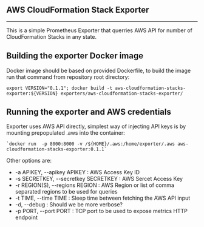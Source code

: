 ## AWS CloudFormation Stack Exporter ##
*** ***
This is a simple Prometheus Exporter that querries AWS API for number of CloudFormation Stacks in any state.

## Building the exporter Docker image ##
Docker image should be based on provided Dockerfile, to build the image run that command from repository root directory:

   `export VERSION="0.1.1"; docker build -t aws-cloudformation-stacks-exporter:${VERSION} exporters/aws-cloudformation-stacks-exporter/`

## Running the exporter and AWS credentials ##
Exporter uses AWS API directly, simplest way of injecting API keys is by mounting prepopulated .aws into the container:

    `docker run  -p 8000:8000 -v /${HOME}/.aws:/home/exporter/.aws aws-cloudformation-stacks-exporter:0.1.1`

Other options are:

* -a APIKEY, --apikey APIKEY          : AWS Access Key ID
* -s SECRETKEY, --secretkey SECRETKEY : AWS Sercet Access Key
* -r REGION(S), --regions REGION      : AWS Region or list of comma separated regions to be used for queries
* -t TIME, --time TIME                : Sleep time between fetching the AWS API input
* -d, --debug                         : Should we be more verbose?
* -p PORT, --port PORT                : TCP port to be used to expose metrics HTTP endpoint

